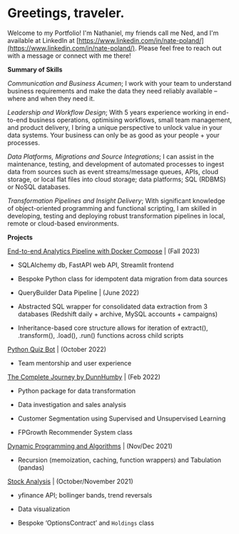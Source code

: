 # Greetings, traveler. 

Welcome to my Portfolio! I'm Nathaniel, my friends call me Ned, and I'm available at LinkedIn at [https://www.linkedin.com/in/nate-poland/](https://www.linkedin.com/in/nate-poland/). Please feel free to reach out with a message or connect with me there! 

**Summary of Skills**

*Communication and Business Acumen*; I work with your team to understand business requirements and make the data they need reliably available – where and when they need it. 

*Leadership and Workflow Design*; With 5 years experience working in end-to-end business operations, optimising workflows, small team management, and product delivery, I bring a unique perspective to unlock value in your data systems. Your business can only be as good as your people + your processes.

*Data Platforms, Migrations and Source Integrations*; I can assist in the maintenance, testing, and development of automated processes to ingest data from sources such as event streams/message queues, APIs, cloud storage, or local flat files into cloud storage; data platforms; SQL (RDBMS) or NoSQL databases. 
 
*Transformation Pipelines and Insight Delivery*; With significant knowledge of object-oriented programming and functional scripting, I am skilled in developing, testing and deploying robust transformation pipelines in local, remote or cloud-based environments. 

**Projects**

[End-to-end Analytics Pipeline with Docker Compose](https://github.com/np1919/DunnHumby) | (Fall 2023) 

 - SQLAlchemy db, FastAPI web API, Streamlit frontend
 
 - Bespoke Python class for idempotent data migration from data sources
 
 - QueryBuilder Data Pipeline | (June 2022)
 
 - Abstracted SQL wrapper for consolidated data extraction from 3 databases (Redshift daily + archive, MySQL accounts + campaigns)
 
 - Inheritance-based core structure allows for iteration of extract(), .transform(), .load(), .run() functions across child scripts

[Python Quiz Bot](https://github.com/np1919/Python-Quiz) | (October 2022)

 - Team mentorship and user experience

[The Complete Journey by DunnHumby](https://github.com/np1919/DTCJ) | (Feb 2022)

 - Python package for data transformation 
 
 - Data investigation and sales analysis
 
 - Customer Segmentation using Supervised and Unsupervised Learning
 
 - FPGrowth Recommender System class

[Dynamic Programming and Algorithms](https://github.com/np1919/Algorithms) | (Nov/Dec 2021)

 - Recursion (memoization, caching, function wrappers) and Tabulation (pandas)

[Stock Analysis](https://github.com/np1919/Stocks) | (October/November 2021)

 - yfinance API; bollinger bands, trend reversals
 
 - Data visualization
 
 - Bespoke ‘OptionsContract’ and `Holdings` class



